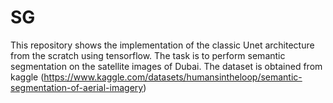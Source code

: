 # SG
This repository shows the implementation of the classic Unet architecture from the scratch using tensorflow.
The task is to perform semantic segmentation on the satellite images of Dubai. The dataset is obtained from kaggle (https://www.kaggle.com/datasets/humansintheloop/semantic-segmentation-of-aerial-imagery)
